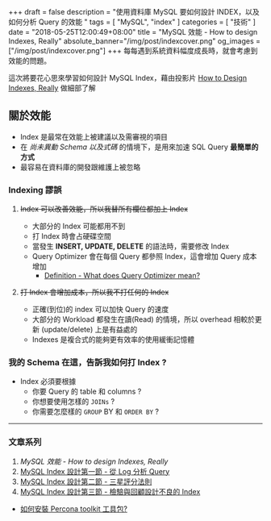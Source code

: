 +++
draft = false
description = "使用資料庫 MySQL 要如何設計 INDEX，以及如何分析 Query 的效能 "
tags = [ "MySQL", "index" ]
categories = [ "技術" ]
date = "2018-05-25T12:00:49+08:00"
title = "MySQL 效能 - How to design Indexes, Really"
absolute_banner="/img/post/indexcover.png"
og_images = ["/img/post/indexcover.png"]
+++
每每遇到系統資料幅度成長時，就會考慮到效能的問題。

這次將要花心思來學習如何設計 MySQL Index，藉由投影片 [How to Design Indexes, Really](https://www.slideshare.net/billkarwin/how-to-design-indexes-really) 做細部了解

<!--more-->

## 關於效能

- Index 是最常在效能上被建議以及需審視的項目
- 在 _尚未異動 Schema 以及式碼_ 的情境下，是用來加速 SQL Query __最簡單的方式__
- 最容易在資料庫的開發跟維護上被忽略

### Indexing 謬誤

1. ~~Index 可以改善效能，所以我替所有欄位都加上 Index~~

    - 大部分的 Index 可能都用不到
    - 打 Index 時會占硬碟空間
    - 當發生 __INSERT, UPDATE, DELETE__ 的語法時，需要修改 Index
    - Query Optimizer 會在每個 Query 都參照 Index，這會增加 Query 成本增加
        -  [Definition - What does Query Optimizer mean?](https://www.techopedia.com/definition/26224/query-optimizer)
2. ~~打 Index 會增加成本，所以我不打任何的 Index~~
    - 正確(到位)的 index 可以加快 Query 的速度
    - 大部分的 Workload 都發生在讀(Read) 的情境，所以 overhead 相較於更新 (update/delete) 上是有益處的
    - Indexes 是複合式的能夠更有效率的使用緩衝記憶體

### 我的 Schema 在這，告訴我如何打 Index ?
- Index 必須要根據
    - 你要 Query 的 table 和 columns ?
    - 你想要使用怎樣的 `JOINs` ?
    - 你需要怎麼樣的 `GROUP` BY 和 `ORDER BY` ?

----

### <span class="text-success">__文章系列__</span>

1. <span class="text-info">_MySQL 效能 - How to design Indexes, Really_</span>
2. [MySQL Index 設計第一節 - 從 Log 分析 Query](/mysql_profiling_query_log/)
3. [MySQL Index 設計第二節 - 三星評分法則](/mysql_index_3star_system/)
4. [MySQL Index 設計第三節 - 檢驗與回顧設計不良的 Index](/mysql_index_review/)

- [如何安裝 Percona toolkit 工具包?](/install_percona_toolkit/)
